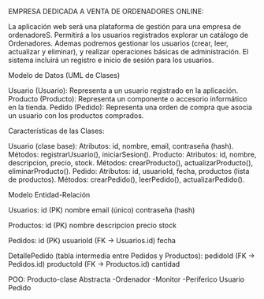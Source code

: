 EMPRESA DEDICADA A VENTA DE ORDENADORES ONLINE:

La aplicación web será una plataforma de gestión para una empresa de ordenadoreS.
Permitirá a los usuarios registrados explorar un catálogo de Ordenadores.
Ademas podremos gestionar los usuarios (crear, leer, actualizar y eliminar), y realizar operaciones básicas de administración. El sistema incluirá un registro e inicio de sesión para los usuarios.


Modelo de Datos (UML de Clases)

Usuario (Usuario): Representa a un usuario registrado en la aplicación.
Producto (Producto): Representa un componente o accesorio informático en la tienda.
Pedido (Pedido): Representa una orden de compra que asocia un usuario con los productos    comprados.

Características de las Clases:

Usuario (clase base):
        Atributos: id, nombre, email, contraseña (hash).
        Métodos: registrarUsuario(), iniciarSesion().
Producto:
        Atributos: id, nombre, descripcion, precio, stock.
        Métodos: crearProducto(), actualizarProducto(), eliminarProducto().
Pedido:
        Atributos: id, usuarioId, fecha, productos (lista de productos).
        Métodos: crearPedido(), leerPedido(), actualizarPedido().
        
        
Modelo Entidad-Relación

Usuarios:
        id (PK)
        nombre
        email (único)
        contraseña (hash)

Productos:
        id (PK)
        nombre
        descripcion
        precio
        stock

Pedidos:
        id (PK)
        usuarioId (FK -> Usuarios.id)
        fecha

DetallePedido (tabla intermedia entre Pedidos y Productos):
        pedidoId (FK -> Pedidos.id)
        productoId (FK -> Productos.id)
        cantidad


POO:
Producto-clase Abstracta
        -Ordenador
        -Monitor
        -Periferico
Usuario
Pedido
